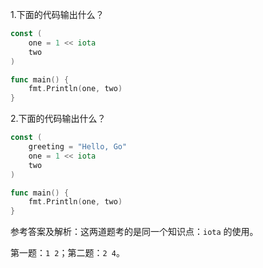 1.下面的代码输出什么？

```go
const (
    one = 1 << iota
    two
)

func main() {
    fmt.Println(one, two)
}
```

2.下面的代码输出什么？

```go
const (
    greeting = "Hello, Go"
    one = 1 << iota
    two
)

func main() {
    fmt.Println(one, two)
}
```

参考答案及解析：这两道题考的是同一个知识点：`iota` 的使用。

第一题：`1 2`；第二题：`2 4`。